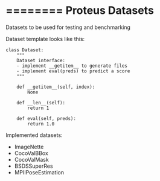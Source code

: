 ========
Proteus Datasets
========

Datasets to be used for testing and benchmarking

Dataset template looks like this:
```
class Dataset:
    """
    Dataset interface:
    - implement __getitem__ to generate files
    - implement eval(preds) to predict a score
    """

    def __getitem__(self, index):
        None

    def __len__(self):
        return 1

    def eval(self, preds):
        return 1.0
```

Implemented datasets:

- ImageNette
- CocoValBBox
- CocoValMask
- BSDSSuperRes
- MPIIPoseEstimation
